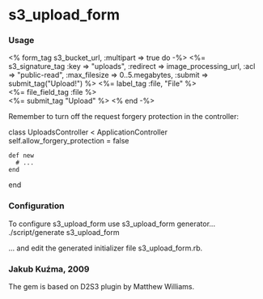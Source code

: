 # s3_upload_form

### Usage
  <% form_tag s3_bucket_url, :multipart => true do -%>
    <%= s3_signature_tag :key => "uploads",
                         :redirect => image_processing_url,
                         :acl => "public-read",
                         :max_filesize => 0..5.megabytes,
                         :submit => submit_tag("Upload!") %>
    <%= label_tag :file, "File" %>
    <br/>
    <%= file_field_tag :file %>
    <br/>
    <%= submit_tag "Upload" %>
  <% end -%>

Remember to turn off the request forgery protection in the controller:

  class UploadsController < ApplicationController
    self.allow_forgery_protection = false

    def new
      # ...
    end
  end

### Configuration

To configure s3_upload_form use s3_upload_form generator...
    ./script/generate s3_upload_form

... and edit the generated initializer file s3_upload_form.rb.

### Jakub Kuźma, 2009

The gem is based on D2S3 plugin by Matthew Williams.
